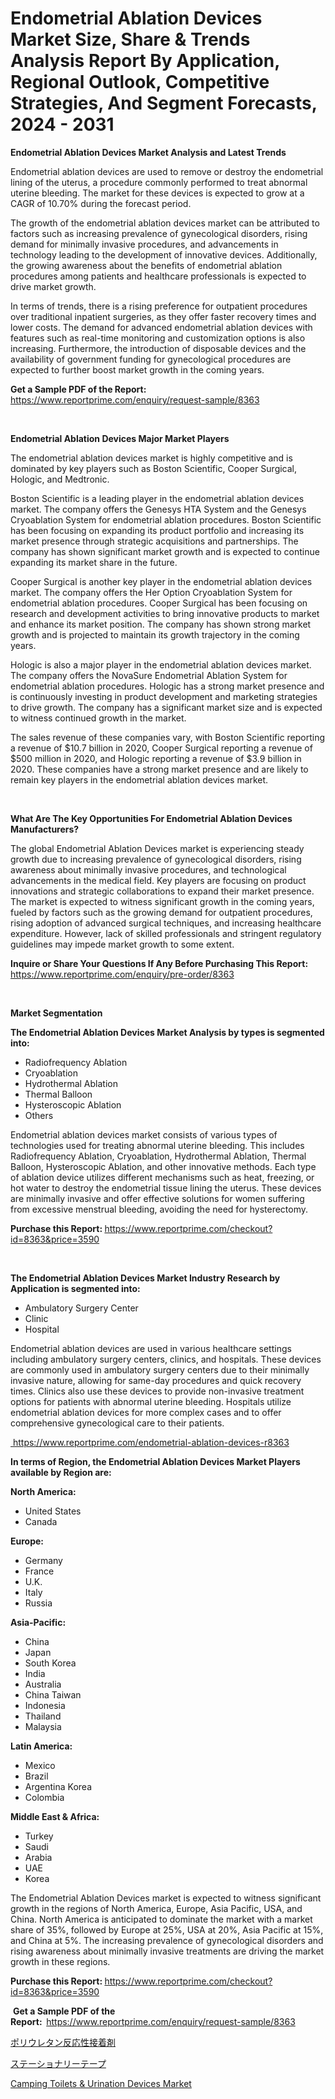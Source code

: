 <p><h1>Endometrial Ablation Devices Market Size, Share & Trends Analysis Report By Application, Regional Outlook, Competitive Strategies, And Segment Forecasts, 2024 - 2031</h1></p><p><strong>Endometrial Ablation Devices Market Analysis and Latest Trends</strong></p>
<p><p>Endometrial ablation devices are used to remove or destroy the endometrial lining of the uterus, a procedure commonly performed to treat abnormal uterine bleeding. The market for these devices is expected to grow at a CAGR of 10.70% during the forecast period. </p><p>The growth of the endometrial ablation devices market can be attributed to factors such as increasing prevalence of gynecological disorders, rising demand for minimally invasive procedures, and advancements in technology leading to the development of innovative devices. Additionally, the growing awareness about the benefits of endometrial ablation procedures among patients and healthcare professionals is expected to drive market growth.</p><p>In terms of trends, there is a rising preference for outpatient procedures over traditional inpatient surgeries, as they offer faster recovery times and lower costs. The demand for advanced endometrial ablation devices with features such as real-time monitoring and customization options is also increasing. Furthermore, the introduction of disposable devices and the availability of government funding for gynecological procedures are expected to further boost market growth in the coming years.</p></p>
<p><strong>Get a Sample PDF of the Report:&nbsp;</strong> <a href="https://www.reportprime.com/enquiry/request-sample/8363">https://www.reportprime.com/enquiry/request-sample/8363</a></p>
<p>&nbsp;</p>
<p><strong>Endometrial Ablation Devices Major Market Players</strong></p>
<p><p>The endometrial ablation devices market is highly competitive and is dominated by key players such as Boston Scientific, Cooper Surgical, Hologic, and Medtronic.</p><p>Boston Scientific is a leading player in the endometrial ablation devices market. The company offers the Genesys HTA System and the Genesys Cryoablation System for endometrial ablation procedures. Boston Scientific has been focusing on expanding its product portfolio and increasing its market presence through strategic acquisitions and partnerships. The company has shown significant market growth and is expected to continue expanding its market share in the future.</p><p>Cooper Surgical is another key player in the endometrial ablation devices market. The company offers the Her Option Cryoablation System for endometrial ablation procedures. Cooper Surgical has been focusing on research and development activities to bring innovative products to market and enhance its market position. The company has shown strong market growth and is projected to maintain its growth trajectory in the coming years.</p><p>Hologic is also a major player in the endometrial ablation devices market. The company offers the NovaSure Endometrial Ablation System for endometrial ablation procedures. Hologic has a strong market presence and is continuously investing in product development and marketing strategies to drive growth. The company has a significant market size and is expected to witness continued growth in the market.</p><p>The sales revenue of these companies vary, with Boston Scientific reporting a revenue of $10.7 billion in 2020, Cooper Surgical reporting a revenue of $500 million in 2020, and Hologic reporting a revenue of $3.9 billion in 2020. These companies have a strong market presence and are likely to remain key players in the endometrial ablation devices market.</p></p>
<p>&nbsp;</p>
<p><strong>What Are The Key Opportunities For Endometrial Ablation Devices Manufacturers?</strong></p>
<p><p>The global Endometrial Ablation Devices market is experiencing steady growth due to increasing prevalence of gynecological disorders, rising awareness about minimally invasive procedures, and technological advancements in the medical field. Key players are focusing on product innovations and strategic collaborations to expand their market presence. The market is expected to witness significant growth in the coming years, fueled by factors such as the growing demand for outpatient procedures, rising adoption of advanced surgical techniques, and increasing healthcare expenditure. However, lack of skilled professionals and stringent regulatory guidelines may impede market growth to some extent.</p></p>
<p><strong>Inquire or Share Your Questions If Any Before Purchasing This Report:</strong> <a href="https://www.reportprime.com/enquiry/pre-order/8363">https://www.reportprime.com/enquiry/pre-order/8363</a></p>
<p>&nbsp;</p>
<p><strong>Market Segmentation</strong></p>
<p><strong>The Endometrial Ablation Devices Market Analysis by types is segmented into:</strong></p>
<p><ul><li>Radiofrequency Ablation</li><li>Cryoablation</li><li>Hydrothermal Ablation</li><li>Thermal Balloon</li><li>Hysteroscopic Ablation</li><li>Others</li></ul></p>
<p><p>Endometrial ablation devices market consists of various types of technologies used for treating abnormal uterine bleeding. This includes Radiofrequency Ablation, Cryoablation, Hydrothermal Ablation, Thermal Balloon, Hysteroscopic Ablation, and other innovative methods. Each type of ablation device utilizes different mechanisms such as heat, freezing, or hot water to destroy the endometrial tissue lining the uterus. These devices are minimally invasive and offer effective solutions for women suffering from excessive menstrual bleeding, avoiding the need for hysterectomy.</p></p>
<p><strong>Purchase this Report:&nbsp;</strong><a href="https://www.reportprime.com/checkout?id=8363&price=3590">https://www.reportprime.com/checkout?id=8363&price=3590</a></p>
<p>&nbsp;</p>
<p><strong>The Endometrial Ablation Devices Market Industry Research by Application is segmented into:</strong></p>
<p><ul><li>Ambulatory Surgery Center</li><li>Clinic</li><li>Hospital</li></ul></p>
<p><p>Endometrial ablation devices are used in various healthcare settings including ambulatory surgery centers, clinics, and hospitals. These devices are commonly used in ambulatory surgery centers due to their minimally invasive nature, allowing for same-day procedures and quick recovery times. Clinics also use these devices to provide non-invasive treatment options for patients with abnormal uterine bleeding. Hospitals utilize endometrial ablation devices for more complex cases and to offer comprehensive gynecological care to their patients.</p></p>
<p><a href="https://www.reportprime.com/endometrial-ablation-devices-r8363">&nbsp;https://www.reportprime.com/endometrial-ablation-devices-r8363</a></p>
<p><strong>In terms of Region, the Endometrial Ablation Devices Market Players available by Region are:</strong></p>
<p>
    <p> <strong> North America: </strong>
        <ul>
            <li>United States</li>
            <li>Canada</li>
        </ul>
        </p> 
    <p> <strong> Europe: </strong>
        <ul>
            <li>Germany</li>
            <li>France</li>
            <li>U.K.</li>
            <li>Italy</li>
            <li>Russia</li>
        </ul>
        </p> 
    <p> <strong> Asia-Pacific: </strong>
        <ul>
            <li>China</li>
            <li>Japan</li>
            <li>South Korea</li>
            <li>India</li>
            <li>Australia</li>
            <li>China Taiwan</li>
            <li>Indonesia</li>
            <li>Thailand</li>
            <li>Malaysia</li>
        </ul>
        </p> 
    <p> <strong> Latin America: </strong>
        <ul>
            <li>Mexico</li>
            <li>Brazil</li>
            <li>Argentina Korea</li>
            <li>Colombia</li>
        </ul>
        </p> 
    <p> <strong> Middle East & Africa: </strong>
        <ul>
            <li>Turkey</li>
            <li>Saudi</li>
            <li>Arabia</li>
            <li>UAE</li>
            <li>Korea</li>
        </ul>
    </p>
    </p>
<p><p>The Endometrial Ablation Devices market is expected to witness significant growth in the regions of North America, Europe, Asia Pacific, USA, and China. North America is anticipated to dominate the market with a market share of 35%, followed by Europe at 25%, USA at 20%, Asia Pacific at 15%, and China at 5%. The increasing prevalence of gynecological disorders and rising awareness about minimally invasive treatments are driving the market growth in these regions.</p></p>
<p><strong>Purchase this Report: </strong><a href="https://www.reportprime.com/checkout?id=8363&price=3590">https://www.reportprime.com/checkout?id=8363&price=3590</a></p>
<p>&nbsp;<strong>Get a Sample PDF of the Report:&nbsp;&nbsp;</strong><a href="https://www.reportprime.com/enquiry/request-sample/8363">https://www.reportprime.com/enquiry/request-sample/8363</a></p>
<p><strong></strong></p>
<p><p><a href="https://github.com/EstaSprer20231/Market-Research-Report-List-1/blob/main/334923822787.md">ポリウレタン反応性接着剤</a></p><p><a href="https://github.com/vlcostes/Market-Research-Report-List-1/blob/main/298196022786.md">ステーショナリーテープ</a></p><p><a href="https://carnation-joke-41f.notion.site/Camping-Toilets-Urination-Devices-Market-Trends-Forecast-and-Competitive-Analysis-to-2031-ee7be31aa209452fb82b5c265302007a">Camping Toilets & Urination Devices Market</a></p></p>